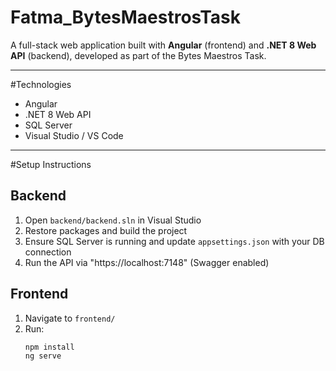# Fatma_BytesMaestrosTask

A full-stack web application built with **Angular** (frontend) and **.NET 8 Web API** (backend), developed as part of the Bytes Maestros Task.

---

#Technologies

- Angular
- .NET 8 Web API
- SQL Server
- Visual Studio / VS Code

---

#Setup Instructions

## Backend

1. Open `backend/backend.sln` in Visual Studio
2. Restore packages and build the project
3. Ensure SQL Server is running and update `appsettings.json` with your DB connection
4. Run the API via "https://localhost:7148" (Swagger enabled)

## Frontend

1. Navigate to `frontend/`
2. Run:
   ```bash
   npm install
   ng serve
